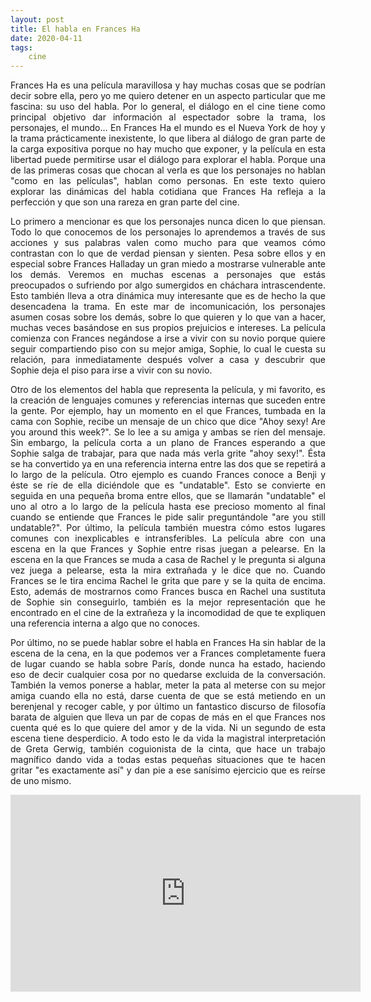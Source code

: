 ```yaml
---
layout: post
title: El habla en Frances Ha
date: 2020-04-11
tags:
    cine
---
```

<p style='text-align: justify;'>Frances Ha es una película maravillosa y hay muchas cosas que se podrían decir sobre ella, pero yo me quiero detener en un aspecto particular que me fascina: su uso del habla. Por lo general, el diálogo en el cine tiene como principal objetivo dar información al espectador sobre la trama, los personajes, el mundo... En Frances Ha el mundo es el Nueva York de hoy y la trama prácticamente inexistente, lo que libera al diálogo de gran parte de la carga expositiva porque no hay mucho que exponer, y la película en esta libertad puede permitirse usar el diálogo para explorar el habla. Porque una de las primeras cosas que chocan al verla es que los personajes no hablan "como en las películas", hablan como personas. En este texto quiero explorar las dinámicas del habla cotidiana que Frances Ha refleja a la perfección y que son una rareza en gran parte del cine.</p>

<p style='text-align: justify;'>Lo primero a mencionar es que los personajes nunca dicen lo que piensan. Todo lo que conocemos de los personajes lo aprendemos a través de sus acciones y sus palabras valen como mucho para que veamos cómo contrastan con lo que de verdad piensan y sienten. Pesa sobre ellos y en especial sobre Frances Halladay un gran miedo a mostrarse vulnerable ante los demás. Veremos en muchas escenas a personajes que estás preocupados o sufriendo por algo sumergidos en cháchara intrascendente. Esto también lleva a otra dinámica muy interesante que es de hecho la que desencadena la trama. En este mar de incomunicación, los personajes asumen cosas sobre los demás, sobre lo que quieren y lo que van a hacer, muchas veces basándose en sus propios prejuicios e intereses. La película comienza con Frances negándose a irse a vivir con su novio porque quiere seguir compartiendo piso con su mejor amiga, Sophie, lo cual le cuesta su relación, para inmediatamente después volver a casa y descubrir que Sophie deja el piso para irse a vivir con su novio.</p>

<p style='text-align: justify;'>Otro de los elementos del habla que representa la película, y mi favorito, es la creación de lenguajes comunes y referencias internas que suceden entre la gente. Por ejemplo, hay un momento en el que Frances, tumbada en la cama con Sophie, recibe un mensaje de un chico que dice "Ahoy sexy! Are you around this week?". Se lo lee a su amiga y ambas se ríen del mensaje. Sin embargo, la película corta a un plano de Frances esperando a que Sophie salga de trabajar, para que nada más verla grite "ahoy sexy!". Ésta se ha convertido ya en una referencia interna entre las dos que se repetirá a lo largo de la película. Otro ejemplo es cuando Frances conoce a Benji y éste se ríe de ella diciéndole que es "undatable". Esto se convierte en seguida en una pequeña broma entre ellos, que se llamarán "undatable" el uno al otro a lo largo de la película hasta ese precioso momento al final cuando se entiende que Frances le pide salir preguntándole "are you still undatable?". Por último, la película también muestra cómo estos lugares comunes con inexplicables e intransferibles. La película abre con una escena en la que Frances y Sophie entre risas juegan a pelearse. En la escena en la que Frances se muda a casa de Rachel y le pregunta si alguna vez juega a pelearse, esta la mira extrañada y le dice que no. Cuando Frances se le tira encima Rachel le grita que pare y se la quita de encima. Esto, además de mostrarnos como Frances busca en Rachel una sustituta de Sophie sin conseguirlo, también es la mejor representación que he encontrado en el cine de la extrañeza y la incomodidad de que te expliquen una referencia interna a algo que no conoces.</p>

<p style='text-align: justify;'>Por último, no se puede hablar sobre el habla en Frances Ha sin hablar de la escena de la cena, en la que podemos ver a Frances completamente fuera de lugar cuando se habla sobre París, donde nunca ha estado, haciendo eso de decir cualquier cosa por no quedarse excluida de la conversación. También la vemos ponerse a hablar, meter la pata al meterse con su mejor amiga cuando ella no está, darse cuenta de que se está metiendo en un berenjenal y recoger cable, y por último un fantastico discurso de filosofía barata de alguien que lleva un par de copas de más en el que Frances nos cuenta qué es lo que quiere del amor y de la vida. Ni un segundo de esta escena tiene desperdicio. A todo esto le da vida la magistral interpretación de Greta Gerwig, también coguionista de la cinta, que hace un trabajo magnífico dando vida a todas estas pequeñas situaciones que te hacen gritar "es exactamente así" y dan pie a ese sanísimo ejercicio que es reírse de uno mismo.</p>

<iframe width="560" height="315" src="https://www.youtube.com/embed/x-b2Y8ldxZk" frameborder="0" allow="accelerometer; autoplay; encrypted-media; gyroscope; picture-in-picture" allowfullscreen></iframe>
